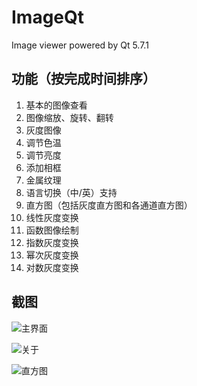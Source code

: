 # ImageQt

Image viewer powered by Qt 5.7.1

## 功能（按完成时间排序）

1. 基本的图像查看
2. 图像缩放、旋转、翻转
3. 灰度图像
4. 调节色温
5. 调节亮度
6. 添加相框
7. 金属纹理
8. 语言切换（中/英）支持
9. 直方图（包括灰度直方图和各通道直方图）
10. 线性灰度变换
11. 函数图像绘制
12. 指数灰度变换
13. 幂次灰度变换
14. 对数灰度变换

## 截图

![主界面](https://source.seahi.me/17-4-2/66467824-file_1491102266981_ca20.png)

![关于](https://source.seahi.me/17-4-2/17776145-file_1491102266717_14c1d.png)

![直方图](https://source.seahi.me/17-4-2/33392854-file_1491102267128_1e84.png)
